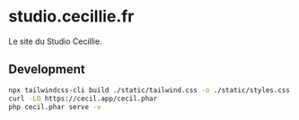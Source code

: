 # studio.cecillie.fr

Le site du Studio Cecillie.

## Development

```bash
npx tailwindcss-cli build ./static/tailwind.css -o ./static/styles.css
curl -LO https://cecil.app/cecil.phar
php cecil.phar serve -v
```
